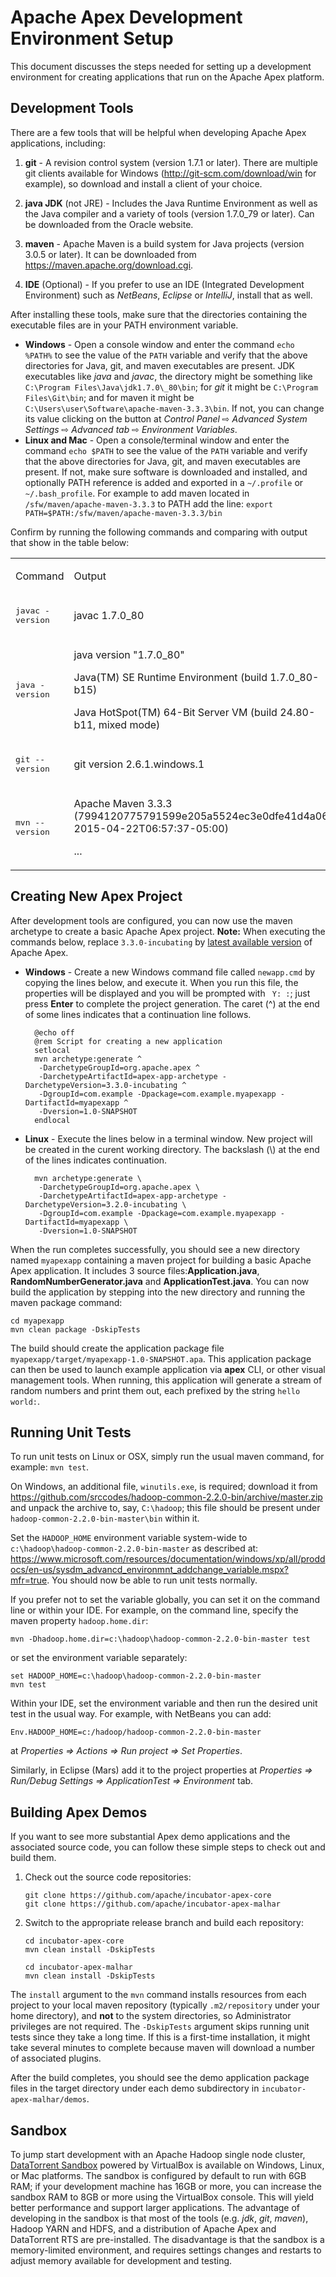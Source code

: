 Apache Apex Development Environment Setup
=========================================

This document discusses the steps needed for setting up a development environment for creating applications that run on the Apache Apex platform.


Development Tools
-------------------------------------------------------------------------------

There are a few tools that will be helpful when developing Apache Apex applications, including:

1.  **git** - A revision control system (version 1.7.1 or later). There are multiple git clients available for Windows (<http://git-scm.com/download/win> for example), so download and install a client of your choice.

2.  **java JDK** (not JRE) - Includes the Java Runtime Environment as well as the Java compiler and a variety of tools (version 1.7.0\_79 or later). Can be downloaded from the Oracle website.

3.  **maven** - Apache Maven is a build system for Java projects (version 3.0.5 or later). It can be downloaded from <https://maven.apache.org/download.cgi>.

4.  **IDE** (Optional) - If you prefer to use an IDE (Integrated Development Environment) such as *NetBeans*, *Eclipse* or *IntelliJ*, install that as well.

After installing these tools, make sure that the directories containing the executable files are in your PATH environment variable.

* **Windows** - Open a console window and enter the command `echo %PATH%` to see the value of the `PATH` variable and verify that the above directories for Java, git, and maven executables are present.  JDK executables like _java_ and _javac_, the directory might be something like `C:\Program Files\Java\jdk1.7.0\_80\bin`; for _git_ it might be `C:\Program Files\Git\bin`; and for maven it might be `C:\Users\user\Software\apache-maven-3.3.3\bin`.  If not, you can change its value clicking on the button at _Control Panel_ &#x21e8; _Advanced System Settings_ &#x21e8; _Advanced tab_ &#x21e8; _Environment Variables_.
* **Linux and Mac** - Open a console/terminal window and enter the command `echo $PATH` to see the value of the `PATH` variable and verify that the above directories for Java, git, and maven executables are present.  If not, make sure software is downloaded and installed, and optionally PATH reference is added and exported  in a `~/.profile` or `~/.bash_profile`.  For example to add maven located in `/sfw/maven/apache-maven-3.3.3` to PATH add the line: `export PATH=$PATH:/sfw/maven/apache-maven-3.3.3/bin`


Confirm by running the following commands and comparing with output that show in the table below:

<table>
<colgroup>
<col width="30%" />
<col width="70%" />
</colgroup>
<tbody>
<tr class="odd">
<td align="left"><p>Command</p></td>
<td align="left"><p>Output</p></td>
</tr>
<tr class="even">
<td align="left"><p><tt>javac -version</tt></p></td>
<td align="left"><p>javac 1.7.0_80</p></td>
</tr>
<tr class="odd">
<td align="left"><p><tt>java -version</tt></p></td>
<td align="left"><p>java version &quot;1.7.0_80&quot;</p>
<p>Java(TM) SE Runtime Environment (build 1.7.0_80-b15)</p>
<p>Java HotSpot(TM) 64-Bit Server VM (build 24.80-b11, mixed mode)</p></td>
</tr>
<tr class="even">
<td align="left"><p><tt>git --version</tt></p></td>
<td align="left"><p>git version 2.6.1.windows.1</p></td>
</tr>
<tr class="odd">
<td align="left"><p><tt>mvn --version</tt></p></td>
<td align="left"><p>Apache Maven 3.3.3 (7994120775791599e205a5524ec3e0dfe41d4a06; 2015-04-22T06:57:37-05:00)</p>
<p>...</p>
</td>
</tr>
</tbody>
</table>


Creating New Apex Project
-------------------------------------------------------------------------------

After development tools are configured, you can now use the maven archetype to create a basic Apache Apex project.  **Note:** When executing the commands below, replace `3.3.0-incubating` by [latest available version](http://apex.apache.org/downloads.html) of Apache Apex.


* **Windows** - Create a new Windows command file called `newapp.cmd` by copying the lines below, and execute it.  When you run this file, the properties will be displayed and you will be prompted with `` Y: :``; just press **Enter** to complete the project generation.  The caret (^) at the end of some lines indicates that a continuation line follows. 

        @echo off
        @rem Script for creating a new application
        setlocal
        mvn archetype:generate ^
         -DarchetypeGroupId=org.apache.apex ^
         -DarchetypeArtifactId=apex-app-archetype -DarchetypeVersion=3.3.0-incubating ^
         -DgroupId=com.example -Dpackage=com.example.myapexapp -DartifactId=myapexapp ^
         -Dversion=1.0-SNAPSHOT
        endlocal


* **Linux** - Execute the lines below in a terminal window.  New project will be created in the curent working directory.  The backslash (\\) at the end of the lines indicates continuation.

        mvn archetype:generate \
         -DarchetypeGroupId=org.apache.apex \
         -DarchetypeArtifactId=apex-app-archetype -DarchetypeVersion=3.2.0-incubating \
         -DgroupId=com.example -Dpackage=com.example.myapexapp -DartifactId=myapexapp \
         -Dversion=1.0-SNAPSHOT


When the run completes successfully, you should see a new directory named `myapexapp` containing a maven project for building a basic Apache Apex application. It includes 3 source files:**Application.java**,  **RandomNumberGenerator.java** and **ApplicationTest.java**. You can now build the application by stepping into the new directory and running the maven package command:

    cd myapexapp
    mvn clean package -DskipTests

The build should create the application package file `myapexapp/target/myapexapp-1.0-SNAPSHOT.apa`. This application package can then be used to launch example application via **apex** CLI, or other visual management tools.  When running, this application will generate a stream of random numbers and print them out, each prefixed by the string `hello world:`.

Running Unit Tests
----
To run unit tests on Linux or OSX, simply run the usual maven command, for example: `mvn test`.

On Windows, an additional file, `winutils.exe`, is required; download it from
<https://github.com/srccodes/hadoop-common-2.2.0-bin/archive/master.zip>
and unpack the archive to, say, `C:\hadoop`; this file should be present under
`hadoop-common-2.2.0-bin-master\bin` within it.

Set the `HADOOP_HOME` environment variable system-wide to
`c:\hadoop\hadoop-common-2.2.0-bin-master` as described at:
<https://www.microsoft.com/resources/documentation/windows/xp/all/proddocs/en-us/sysdm_advancd_environmnt_addchange_variable.mspx?mfr=true>. You should now be able to run unit tests normally.

If you prefer not to set the variable globally, you can set it on the command line or within
your IDE. For example, on the command line, specify the maven
property `hadoop.home.dir`:

    mvn -Dhadoop.home.dir=c:\hadoop\hadoop-common-2.2.0-bin-master test

or set the environment variable separately:

    set HADOOP_HOME=c:\hadoop\hadoop-common-2.2.0-bin-master
    mvn test

Within your IDE, set the environment variable and then run the desired
unit test in the usual way. For example, with NetBeans you can add:

    Env.HADOOP_HOME=c:/hadoop/hadoop-common-2.2.0-bin-master

at _Properties &#8658; Actions &#8658; Run project &#8658; Set Properties_.

Similarly, in Eclipse (Mars) add it to the
project properties at _Properties &#8658; Run/Debug Settings &#8658; ApplicationTest
&#8658; Environment_ tab.


Building Apex Demos
-------------------------------------------------------------------------------

If you want to see more substantial Apex demo applications and the associated source code, you can follow these simple steps to check out and build them.

1.  Check out the source code repositories:

        git clone https://github.com/apache/incubator-apex-core
        git clone https://github.com/apache/incubator-apex-malhar

2.  Switch to the appropriate release branch and build each repository:

        cd incubator-apex-core
        mvn clean install -DskipTests

        cd incubator-apex-malhar
        mvn clean install -DskipTests


The `install` argument to the `mvn` command installs resources from each project to your local maven repository (typically `.m2/repository` under your home directory), and **not** to the system directories, so Administrator privileges are not required. The  `-DskipTests` argument skips running unit tests since they take a long time. If this is a first-time installation, it might take several minutes to complete because maven will download a number of associated plugins.

After the build completes, you should see the demo application package files in the target directory under each demo subdirectory in `incubator-apex-malhar/demos`.



Sandbox
-------------------------------------------------------------------------------

To jump start development with an Apache Hadoop single node cluster, [DataTorrent Sandbox](https://www.datatorrent.com/download) powered by VirtualBox is available on Windows, Linux, or Mac platforms.  The sandbox is configured by default to run with 6GB RAM; if your development machine has 16GB or more, you can increase the sandbox RAM to 8GB or more using the VirtualBox console.  This will yield better performance and support larger applications.  The advantage of developing in the sandbox is that most of the tools (e.g. _jdk_, _git_, _maven_), Hadoop YARN and HDFS, and a distribution of Apache Apex and DataTorrent RTS are pre-installed.  The disadvantage is that the sandbox is a memory-limited environment, and requires settings changes and restarts to adjust memory available for development and testing.



